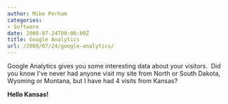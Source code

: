 ```yaml
---
author: Mike Perham
categories:
- Software
date: 2008-07-24T00:00:00Z
title: Google Analytics
url: /2008/07/24/google-analytics/
---
```


Google Analytics gives you some interesting data about your visitors.  Did you know I've never had anyone visit my site from North or South Dakota, Wyoming or Montana, but I have had 4 visits from Kansas?

**Hello Kansas!**
